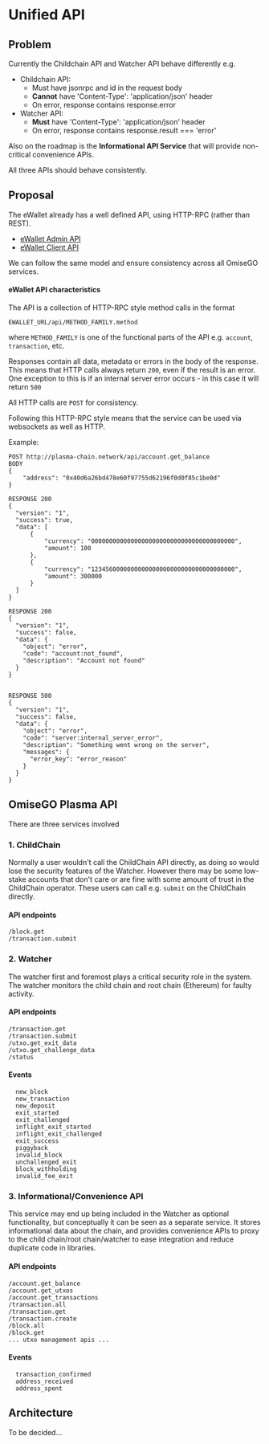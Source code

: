 # Unified API

## Problem
Currently the Childchain API and Watcher API behave differently e.g.
 - Childchain API:
   - Must have jsonrpc and id in the request body
   - **Cannot** have 'Content-Type': 'application/json' header
   - On error, response contains response.error
 - Watcher API:
   - **Must** have 'Content-Type': 'application/json' header
   - On error, response contains response.result === 'error'

Also on the roadmap is the **Informational API Service** that will provide non-critical convenience APIs.

All three APIs should behave consistently.
  
## Proposal
The eWallet already has a well defined API, using HTTP-RPC (rather than REST).
 - [eWallet Admin API](https://ewallet.staging.omisego.io/api/admin/docs.ui)
 - [eWallet Client API](https://ewallet.staging.omisego.io/api/client/docs.ui)

We can follow the same model and ensure consistency across all OmiseGO services.

#### eWallet API characteristics
The API is a collection of HTTP-RPC style method calls in the format
```
EWALLET_URL/api/METHOD_FAMILY.method
```
where `METHOD_FAMILY` is one of the functional parts of the API e.g. `account`, `transaction`, etc.

Responses contain all data, metadata or errors in the body of the response. This means that HTTP calls always return `200`, even if the result is an error. One exception to this is if an internal server error occurs - in this case it will return `500`

All HTTP calls are `POST` for consistency.

Following this HTTP-RPC style means that the service can be used via websockets as well as HTTP.

Example:
```
POST http://plasma-chain.network/api/account.get_balance
BODY
{
    "address": "0x40d6a26bd478e60f97755d62196f0d0f85c1be0d"
}

RESPONSE 200
{
  "version": "1",
  "success": true,
  "data": [
      {
          "currency": "0000000000000000000000000000000000000000",
          "amount": 100
      },
      {
          "currency": "1234560000000000000000000000000000000000",
          "amount": 300000
      }
  ]
}

RESPONSE 200
{
  "version": "1",
  "success": false,
  "data": {
    "object": "error",
    "code": "account:not_found",
    "description": "Account not found"
  }
}


RESPONSE 500
{
  "version": "1",
  "success": false,
  "data": {
    "object": "error",
    "code": "server:internal_server_error",
    "description": "Something went wrong on the server",
    "messages": {
      "error_key": "error_reason"
    }
  }
}
```
## OmiseGO Plasma API
There are three services involved

### 1. ChildChain
Normally a user wouldn't call the ChildChain API directly, as doing so would lose the security features of the Watcher. However there may be some low-stake accounts that don't care or are fine with some amount of trust in the ChildChain operator. These users can call e.g. `submit` on the ChildChain directly.

#### API endpoints
```
/block.get
/transaction.submit
```

### 2. Watcher
The watcher first and foremost plays a critical security role in the system. The watcher monitors the child chain and root chain (Ethereum) for faulty activity.

#### API endpoints
```
/transaction.get
/transaction.submit
/utxo.get_exit_data
/utxo.get_challenge_data
/status
```

#### Events
```
  new_block
  new_transaction
  new_deposit
  exit_started
  exit_challenged
  inflight_exit_started
  inflight_exit_challenged
  exit_success
  piggyback
  invalid_block
  unchallenged_exit
  block_withholding
  invalid_fee_exit
```


### 3. Informational/Convenience API
This service may end up being included in the Watcher as optional functionality, but conceptually it can be seen as a separate service. It stores informational data about the chain, and provides convenience APIs to proxy to the child chain/root chain/watcher to ease integration and reduce duplicate code in libraries.

#### API endpoints
```
/account.get_balance
/account.get_utxos
/account.get_transactions
/transaction.all
/transaction.get
/transaction.create
/block.all
/block.get
... utxo management apis ...
```

#### Events
```
  transaction_confirmed
  address_received
  address_spent
```

## Architecture
To be decided...